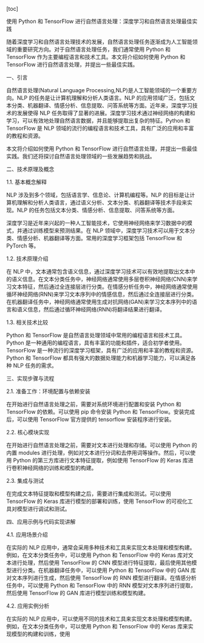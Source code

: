 
[toc]                    
                
                
使用 Python 和 TensorFlow 进行自然语言处理：深度学习和自然语言处理最佳实践

随着深度学习和自然语言处理技术的发展，自然语言处理任务逐渐成为人工智能领域的重要研究方向。对于自然语言处理任务，我们通常使用 Python 和 TensorFlow 作为主要编程语言和技术工具。本文将介绍如何使用 Python 和 TensorFlow 进行自然语言处理，并提出一些最佳实践。

一、引言

自然语言处理(Natural Language Processing,NLP)是人工智能领域的一个重要方向。NLP 的任务是让计算机理解和分析人类语言。NLP 的应用领域广泛，包括文本分类、机器翻译、情感分析、信息提取、问答系统等方面。近年来，深度学习技术的发展使得 NLP 任务取得了显著的进展。深度学习技术通过神经网络的构建和学习，可以有效地处理自然语言数据，并且能够提取出复杂的特征。Python 和 TensorFlow 是 NLP 领域的流行的编程语言和技术工具，具有广泛的应用和丰富的教程和资源。

本文将介绍如何使用 Python 和 TensorFlow 进行自然语言处理，并提出一些最佳实践。我们还将探讨自然语言处理领域的一些发展趋势和挑战。

二、技术原理及概念

1.1. 基本概念解释

NLP 涉及到多个领域，包括语言学、信息论、计算机编程等。NLP 的目标是让计算机理解和分析人类语言，通过语义分析、文本分类、机器翻译等技术手段来实现。NLP 的任务包括文本分类、情感分析、信息提取、问答系统等方面。

深度学习是近年来兴起的一种人工智能技术，它使用神经网络来学习数据中的模式，并通过训练模型来预测结果。在 NLP 领域中，深度学习技术可以用于文本分类、情感分析、机器翻译等方面。常用的深度学习框架包括 TensorFlow 和 PyTorch 等。

1.2. 技术原理介绍

在 NLP 中，文本通常包含语义信息，通过深度学习技术可以有效地提取出文本中的语义信息。在文本分类任务中，神经网络通常使用多层卷积神经网络(CNN)来学习文本特征，然后通过全连接层进行分类。在情感分析任务中，神经网络通常使用循环神经网络(RNN)来学习文本序列中的情感信息，然后通过全连接层进行分类。在机器翻译任务中，神经网络通常使用生成对抗网络(GAN)来学习文本序列中的语言和语义信息，然后通过循环神经网络(RNN)将翻译结果进行翻译。

1.3. 相关技术比较

Python 和 TensorFlow 是自然语言处理领域中常用的编程语言和技术工具。Python 是一种通用的编程语言，具有丰富的功能和插件，适合初学者使用。TensorFlow 是一种流行的深度学习框架，具有广泛的应用和丰富的教程和资源。Python 和 TensorFlow 都具有强大的数据处理能力和机器学习能力，可以满足各种 NLP 任务的需求。

三、实现步骤与流程

2.1. 准备工作：环境配置与依赖安装

在开始进行自然语言处理之前，需要对系统环境进行配置和安装 Python 和 TensorFlow 的依赖。可以使用 pip 命令安装 Python 和 TensorFlow。安装完成后，可以使用 TensorFlow 官方提供的 tensorflow 安装程序进行安装。

2.2. 核心模块实现

在开始进行自然语言处理之前，需要对文本进行处理和存储。可以使用 Python 的内置 modules 进行处理，例如对文本进行分词和去停用词等操作。然后，可以使用 Python 的第三方库进行文本特征提取，例如使用 TensorFlow 的 Keras 库进行卷积神经网络的训练和模型的构建。

2.3. 集成与测试

在完成文本特征提取和模型构建之后，需要进行集成和测试。可以使用 TensorFlow 的 Keras 库进行模型的部署和训练，使用 TensorFlow 的可视化工具对模型进行调试和测试。

四、应用示例与代码实现讲解

4.1. 应用场景介绍

在实际的 NLP 应用中，通常会采用多种技术和工具来实现文本处理和模型构建。例如，在文本分类任务中，可以使用 Python 和 TensorFlow 中的 Keras 库对文本进行处理，然后使用 TensorFlow 的 CNN 模型进行特征提取，最后使用其他模型进行分类。在机器翻译任务中，可以使用 Python 和 TensorFlow 中的 GAN 库对文本序列进行生成，然后使用 TensorFlow 的 RNN 模型进行翻译。在情感分析任务中，可以使用 Python 和 TensorFlow 中的 RNN 模型对文本序列进行提取，然后使用 TensorFlow 的 GAN 库进行模型训练和模型构建。

4.2. 应用实例分析

在实际的 NLP 应用中，可以使用不同的技术和工具来实现文本处理和模型构建。例如，在文本分类任务中，可以使用 Python 和 TensorFlow 中的 Keras 库来实现模型的构建和训练，使用

